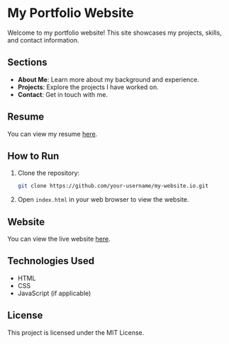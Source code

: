 # My Portfolio Website

Welcome to my portfolio website! This site showcases my projects, skills, and contact information.

## Sections

- **About Me**: Learn more about my background and experience.
- **Projects**: Explore the projects I have worked on.
- **Contact**: Get in touch with me.

## Resume

You can view my resume [here](assets/resume.pdf).

## How to Run

1. Clone the repository:
    ```bash
    git clone https://github.com/your-username/my-website.io.git
    ```
2. Open `index.html` in your web browser to view the website.

## Website

You can view the live website [here](https://your-username.github.io/my-website.io).

## Technologies Used

- HTML
- CSS
- JavaScript (if applicable)

## License

This project is licensed under the MIT License.